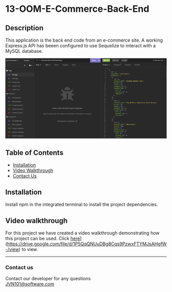 # 13-OOM-E-Commerce-Back-End

## Description
This application is the back end code from an e-commerce site. A working Express.js API has beeen configured to use Sequelize to interact with a MySQL database.

![Image](/Images/Insomnia.png) 

## Table of Contents 

* [Installation](#installation)
* [Video Walkthrough](#video-walkthrough)
* [Contact Us](#contact-us)

## Installation
Install npm in the integrated terminal to install the project dependencies.

## Video walkthrough

For this project we have created a video walkthrough demonstrating how this project can be used. Click [here]([https://drive.google.com/file/d/1R26Ej9N-vCbZr8AmvlMAGCv0b3pLB8f_/view)](https://drive.google.com/file/d/1P5QqQNUuDBg8Cqs9PzwxFTYMJsAHgfW-/view) to view.

***
### Contact us
Contact our developer for any questions <br />
<JVN101@software.com>
